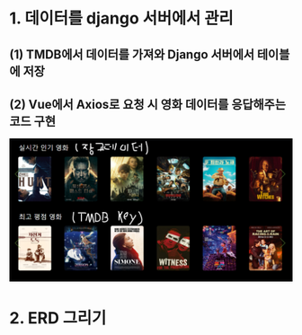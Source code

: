 # 1. 데이터를 django 서버에서 관리
## (1) TMDB에서 데이터를 가져와 Django 서버에서 테이블에 저장 
## (2) Vue에서 Axios로 요청 시 영화 데이터를 응답해주는 코드 구현
![navbar](file/django.png)

# 2. ERD 그리기

